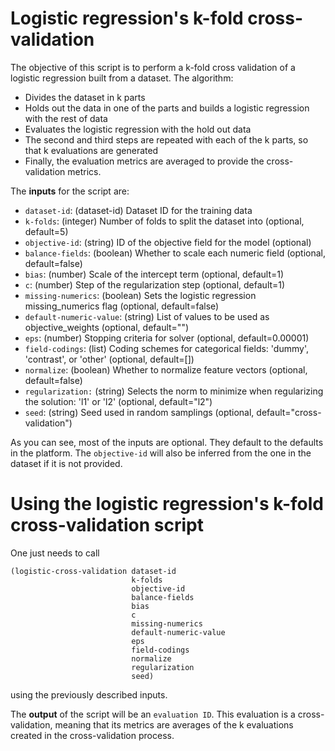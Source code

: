 # Logistic regression's k-fold cross-validation

The objective of this script is to perform a k-fold cross validation of a
logistic regression built from a dataset. The algorithm:

- Divides the dataset in k parts
- Holds out the data in one of the parts and builds a logistic regression
  with the rest of data
- Evaluates the logistic regression with the hold out data
- The second and third steps are repeated with each of the k parts, so that
  k evaluations are generated
- Finally, the evaluation metrics are averaged to provide the cross-validation
  metrics.

The **inputs** for the script are:

* `dataset-id`: (dataset-id) Dataset ID for the training data
* `k-folds`: (integer) Number of folds to split the dataset into (optional,
                       default=5)
* `objective-id`: (string) ID of the objective field for the model (optional)
* `balance-fields`: (boolean) Whether to scale each numeric field (optional,
                              default=false)
* `bias`: (number) Scale of the intercept term (optional, default=1)
* `c`: (number) Step of the regularization step (optional, default=1)
* `missing-numerics`: (boolean) Sets the logistic regression missing_numerics
                                flag (optional, default=false)
* `default-numeric-value`: (string) List of values to be used as
                                    objective_weights (optional, default="")
* `eps`: (number) Stopping criteria for solver (optional, default=0.00001)
* `field-codings`: (list) Coding schemes for categorical fields: 'dummy',
                          'contrast', or 'other' (optional, default=[])
* `normalize`: (boolean) Whether to normalize feature vectors
                         (optional, default=false)
* `regularization:` (string) Selects the norm to minimize when regularizing
                             the solution: 'l1' or 'l2' (optional,
                             default="l2")
* `seed`: (string) Seed used in random samplings (optional,
                   default="cross-validation")

As you can see, most of the inputs are optional. They default to the defaults
in the platform. The `objective-id` will also be inferred from the one in
the dataset if it is not provided.

# Using the logistic regression's k-fold cross-validation script

One just needs to call

```
(logistic-cross-validation dataset-id
                           k-folds
                           objective-id
                           balance-fields
                           bias
                           c
                           missing-numerics
                           default-numeric-value
                           eps
                           field-codings
                           normalize
                           regularization
                           seed)
```

using the previously described inputs.

The **output** of the script will be an `evaluation ID`. This evaluation is a
cross-validation, meaning that its metrics are averages of the k evaluations
created in the cross-validation process.
